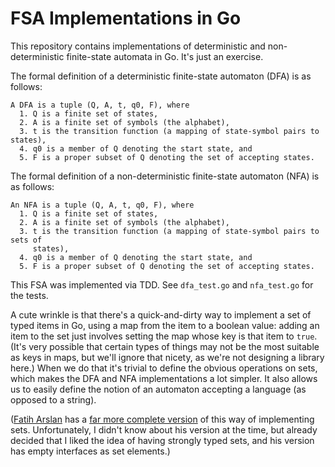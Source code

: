 # FSA Implementations in Go

This repository contains implementations of deterministic and non-deterministic
finite-state automata in Go. It's just an exercise.

The formal definition of a deterministic finite-state automaton (DFA) is as
follows:
```
A DFA is a tuple (Q, A, t, q0, F), where
  1. Q is a finite set of states,
  2. A is a finite set of symbols (the alphabet),
  3. t is the transition function (a mapping of state-symbol pairs to states),
  4. q0 is a member of Q denoting the start state, and
  5. F is a proper subset of Q denoting the set of accepting states.
```
The formal definition of a non-deterministic finite-state automaton (NFA) is as
follows:
```
An NFA is a tuple (Q, A, t, q0, F), where
  1. Q is a finite set of states,
  2. A is a finite set of symbols (the alphabet),
  3. t is the transition function (a mapping of state-symbol pairs to sets of
     states),
  4. q0 is a member of Q denoting the start state, and
  5. F is a proper subset of Q denoting the set of accepting states.
```
This FSA was implemented via TDD. See `dfa_test.go` and `nfa_test.go` for the tests.

A cute wrinkle is that there's a quick-and-dirty way to implement a set of typed
items in Go, using a map from the item to a boolean value: adding an item to the
set just involves setting the map whose key is that item to `true`. (It's very
possible that certain types of things may not be the most suitable as keys in
maps, but we'll ignore that nicety, as we're not designing a library here.) When
we do that it's trivial to define the obvious operations on sets, which makes
the DFA and NFA implementations a lot simpler. It also allows us to easily
define the notion of an automaton accepting a language (as opposed to a string).

([Fatih Arslan](https://arslan.io) has a [far more complete
version](https://github.com/fatih/set) of this way of implementing sets.
Unfortunately, I didn't know about his version at the time, but already decided
that I liked the idea of having strongly typed sets, and his version has empty
interfaces as set elements.)
